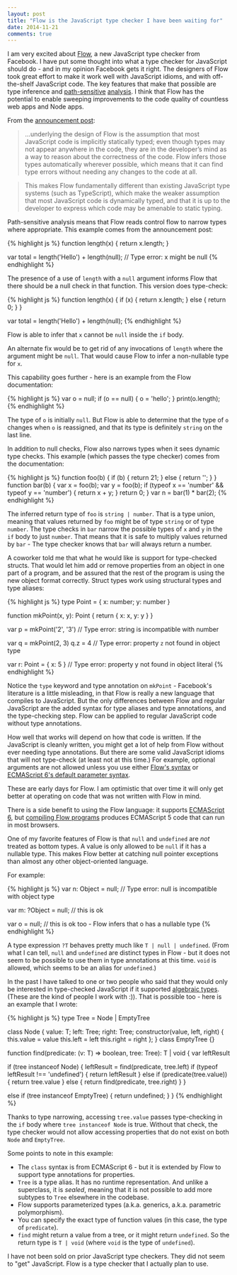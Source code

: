 ```yaml
---
layout: post
title: "Flow is the JavaScript type checker I have been waiting for"
date: 2014-11-21
comments: true
---
```


I am very excited about [Flow][], a new JavaScript type checker from Facebook.
I have put some thought into what a type checker for JavaScript should do -
and in my opinion Facebook gets it right.
The designers of Flow took great effort to make it work well with JavaScript
idioms,
and with off-the-shelf JavaScript code.
The key features that make that possible are type inference
and [path-sensitive][] [analysis][].
I think that Flow has the potential to enable sweeping improvements to the code
quality of countless web apps and Node apps.

From the [announcement post][]:

> ...underlying the design of Flow is the assumption that most JavaScript code
> is implicitly statically typed; even though types may not appear anywhere in
> the code, they are in the developer’s mind as a way to reason about the
> correctness of the code. Flow infers those types automatically wherever
> possible, which means that it can find type errors without needing any changes
> to the code at all.

> This makes Flow fundamentally different than existing JavaScript type systems
> (such as TypeScript), which make the weaker assumption that most JavaScript
> code is dynamically typed, and that it is up to the developer to express which
> code may be amenable to static typing.

[Flow]: http://flowtype.org/
[announcement post]: https://code.facebook.com/posts/1505962329687926/flow-a-new-static-type-checker-for-javascript/
[path-sensitive]: http://flowtype.org/docs/nullable-types.html#type-annotating-null
[analysis]: http://flowtype.org/docs/dynamic-type-tests.html#_

Path-sensitive analysis means that Flow reads control flow to narrow types where
appropriate.
This example comes from the announcement post:

{% highlight js %}
function length(x) {
  return x.length;
}

var total = length('Hello') + length(null);
// Type error: x might be null
{% endhighlight %}

The presence of a use of `length` with a `null` argument informs Flow that there
should be a null check in that function.
This version does type-check:

{% highlight js %}
function length(x) {
  if (x) {
    return x.length;
  } else {
    return 0;
  }
}

var total = length('Hello') + length(null);
{% endhighlight %}

Flow is able to infer that `x` cannot be `null` inside the `if` body.

An alternate fix would be to get rid of any invocations of `length` where the
argument might be `null`.
That would cause Flow to infer a non-nullable type for `x`.

This capability goes further - here is an example from the Flow documentation:

{% highlight js %}
var o = null;
if (o == null) {
  o = 'hello';
}
print(o.length);
{% endhighlight %}

The type of `o` is initially `null`.
But Flow is able to determine that the type of `o` changes when `o` is
reassigned,
and that its type is definitely `string` on the last line.

In addition to null checks,
Flow also narrows types when it sees dynamic type checks.
This example (which passes the type checker) comes from the documentation:

{% highlight js %}
function foo(b) { if (b) { return 21; } else { return ''; } }
function bar(b) {
  var x = foo(b);
  var y = foo(b);
  if (typeof x == 'number' && typeof y == 'number') { return x + y; }
  return 0;
}
var n = bar(1) * bar(2);
{% endhighlight %}

The inferred return type of `foo` is `string | number`.
That is a type union,
meaning that values returned by `foo` might be of type `string` or of type
`number`.
The type checks in `bar` narrow the possible types of `x` and `y` in the `if`
body to just `number`.
That means that it is safe to multiply values returned by `bar` -
The type checker knows that `bar` will always return a number.

A coworker told me that what he would like is support for type-checked structs.
That would let him add or remove properties from an object in one part of
a program,
and be assured that the rest of the program is using the new object format
correctly.
Struct types work using structural types and type aliases:

{% highlight js %}
type Point = { x: number; y: number }

function mkPoint(x, y): Point {
  return { x: x, y: y }
}

var p = mkPoint('2', '3')
// Type error: string is incompatible with number

var q = mkPoint(2, 3)
q.z = 4
// Type error: property `z` not found in object type

var r: Point = { x: 5 }
// Type error: property y not found in object literal
{% endhighlight %}

Notice the `type` keyword and type annotation on `mkPoint` -
Facebook's literature is a little misleading,
in that Flow is really a new language that compiles to JavaScript.
But the only differences between Flow and regular JavaScript are the added
syntax for type aliases and type annotations,
and the type-checking step.
Flow can be applied to regular JavaScript code without type annotations.  

How well that works will depend on how that code is written.
If the JavaScript is cleanly written,
you might get a lot of help from Flow without ever needing type annotations.
But there are some valid JavaScript idioms that will not type-check
(at least not at this time.)
For example, optional arguments are not allowed unless you use either
[Flow's syntax][optional] or [ECMAScript 6's default parameter syntax][default].

[optional]: http://flowtype.org/docs/functions.html#too-few-arguments
[default]: https://developer.mozilla.org/en-US/docs/Web/JavaScript/Reference/Functions/Default_parameters

These are early days for Flow.
I am optimistic that over time it will only get better at operating on code that
was not written with Flow in mind.

There is a side benefit to using the Flow language:
it supports [ECMAScript 6][],
but [compiling Flow programs][] produces ECMAScript 5 code that can run in most
browsers.

[ECMAScript 6]: https://developer.mozilla.org/en-US/docs/Web/JavaScript/New_in_JavaScript/ECMAScript_6_support_in_Mozilla
[compiling Flow programs]: http://flowtype.org/docs/running.html#_

One of my favorite features of Flow is that `null` and `undefined` are *not*
treated as bottom types.
A value is only allowed to be `null` if it has a nullable type.
This makes Flow better at catching null pointer exceptions than almost any other
object-oriented language.

For example:

{% highlight js %}
var n: Object = null;
// Type error: null is incompatible with object type

var m: ?Object = null;
// this is ok

var o = null;
// this is ok too - Flow infers that o has a nullable type
{% endhighlight %}

A type expression `?T` behaves pretty much like `T | null | undefined`.
(From what I can tell, `null` and `undefined` are distinct types in Flow -
but it does not seem to be possible to use them in type annotations at this
time.
`void` is allowed, which seems to be an alias for `undefined`.)

In the past I have talked to one or two people who said that they would only be
interested in type-checked JavaScript if it supported [algebraic types][].
(These are the kind of people I work with :)).
That is possible too - here is an example that I wrote:

[algebraic types]: https://en.wikipedia.org/wiki/Algebraic_data_type

{% highlight js %}
type Tree<T> = Node<T> | EmptyTree

class Node<T> {
  value: T;
  left:  Tree<T>;
  right: Tree<T>;
  constructor(value, left, right) {
    this.value = value
    this.left  = left
    this.right = right
  };
}
class EmptyTree {}

function find<T>(predicate: (v: T) => boolean, tree: Tree<T>): T | void {
  var leftResult

  if (tree instanceof Node) {
    leftResult = find(predicate, tree.left)
    if (typeof leftResult !== 'undefined') {
      return leftResult
    }
    else if (predicate(tree.value)) {
      return tree.value
    }
    else {
      return find(predicate, tree.right)
    }
  }

  else if (tree instanceof EmptyTree) {
    return undefined;
  }
}
{% endhighlight %}

Thanks to type narrowing, accessing `tree.value` passes type-checking in the
`if` body where `tree instanceof Node` is true.
Without that check, the type checker would not allow accessing properties that
do not exist on both `Node` and `EmptyTree`.

Some points to note in this example:

- The `class` syntax is from ECMAScript 6 -
  but it is extended by Flow to support type annotations for properties.
- `Tree` is a type alias.  It has no runtime representation. And unlike
  a superclass, it is _sealed_, meaning that it is not possible to add more
  subtypes to `Tree` elsewhere in the codebase.
- Flow supports parameterized types
  (a.k.a. generics, a.k.a. parametric polymorphism).
- You can specify the exact type of function values (in this case, the type of `predicate`).
- `find` might return a value from a tree, or it might return `undefined`. So
  the return type is `T | void` (where `void` is the type of `undefined`).

I have not been sold on prior JavaScript type checkers.
They did not seem to "get" JavaScript.
Flow is a type checker that I actually plan to use.
